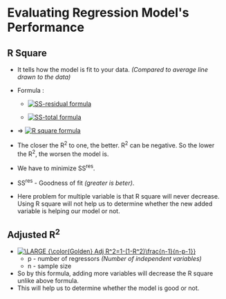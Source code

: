 # Evaluating Regression Model's Performance

## R Square 
	
- It tells how the model is fit to your data. *(Compared to average line drawn to the data)*

- Formula : 

	- <a href="https://www.codecogs.com/eqnedit.php?latex=\LARGE;{\color{Golden}SS_{res}=SUM((y_i-\hat{y_{i}})^2))}" target="_blank"><img src="https://latex.codecogs.com/png.latex?\LARGE;{\color{Golden}SS_{res}=SUM((y_i-\hat{y_{i}})^2))}" title="SS-residual formula" /></a>

	- <a href="https://www.codecogs.com/eqnedit.php?latex=\LARGE;{\color{Golden}SS_{tot}=SUM((y_i-y_{avg})^2))}" target="_blank"><img src="https://latex.codecogs.com/png.latex?\LARGE;{\color{Golden}SS_{tot}=SUM((y_i-y_{avg})^2))}" title="SS-total formula" /></a>

- => <a href="https://www.codecogs.com/eqnedit.php?latex=\LARGE;{\color{Golden}R^2=1-\frac{SS_{res}}{SS_{tot}}}" target="_blank"><img src="https://latex.codecogs.com/png.latex?\LARGE;{\color{Golden}R^2=1-\frac{SS_{res}}{SS_{tot}}}" title="R square formula" /></a>

- The closer the R<sup>2</sup> to one, the better. R<sup>2</sup> can be negative. So the lower the R<sup>2</sup>, the worsen the model is.
- We have to minimize SS<sup>res</sup>.
- SS<sup>res</sup> - Goodness of fit *(greater is beter)*.
- Here problem for multiple variable is that R square will never decrease. Using R square will not help us to determine whether the new added variable is helping our model or not.


## Adjusted R<sup>2</sup>

- <a href="https://www.codecogs.com/eqnedit.php?latex=\LARGE;{\color{Golden};Adj;R^2=1-(1-R^2)\frac{n-1}{n-p-1}}" target="_blank"><img src="https://latex.codecogs.com/png.latex?\LARGE;{\color{Golden};Adj;R^2=1-(1-R^2)\frac{n-1}{n-p-1}}" title="\LARGE {\color{Golden} Adj R^2=1-(1-R^2)\frac{n-1}{n-p-1}}" /></a>
	- p - number of regressors *(Number of independent variables)*
	- n - sample size
- So by this formula, adding more variables will decrease the R square unlike above formula.
- This will help us to determine whether the model is good or not.